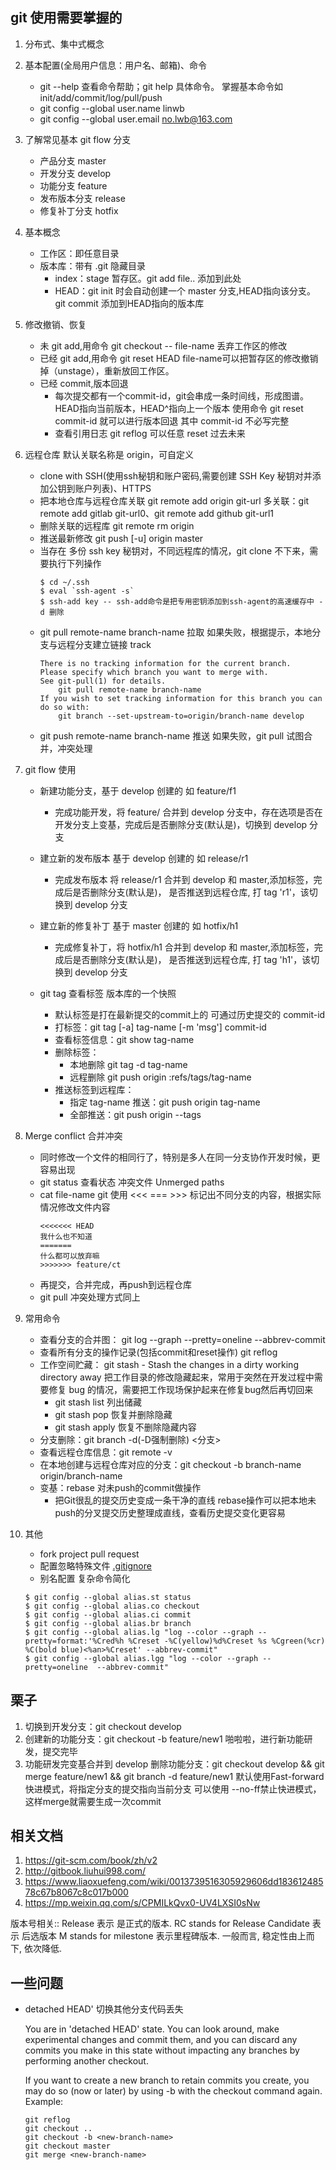 git 使用需要掌握的
---

1. 分布式、集中式概念

2. 基本配置(全局用户信息：用户名、邮箱)、命令
	- git --help 查看命令帮助；git help 具体命令。 掌握基本命令如 init/add/commit/log/pull/push
	- git config --global user.name linwb
	- git config --global user.email no.lwb@163.com

3. 了解常见基本 git flow 分支
	- 产品分支 master
	- 开发分支 develop
	- 功能分支 feature
	- 发布版本分支 release
	- 修复补丁分支 hotfix

5. 基本概念
	- 工作区：即任意目录
	- 版本库：带有 .git 隐藏目录
		- index：stage 暂存区。git add file.. 添加到此处
		- HEAD：git init 时会自动创建一个 master 分支,HEAD指向该分支。git commit 添加到HEAD指向的版本库

4. 修改撤销、恢复
	- 未 git add,用命令 git checkout -- file-name 丢弃工作区的修改
	- 已经 git add,用命令 git reset HEAD file-name可以把暂存区的修改撤销掉（unstage），重新放回工作区。
	- 已经 commit,版本回退
		- 每次提交都有一个commit-id，git会串成一条时间线，形成图谱。HEAD指向当前版本，HEAD^指向上一个版本
		 使用命令 git reset commit-id 就可以进行版本回退 其中 commit-id 不必写完整
		- 查看引用日志 git reflog 可以任意 reset 过去未来

6. 远程仓库 默认关联名称是 origin，可自定义 
	- clone with SSH(使用ssh秘钥和账户密码,需要创建 SSH Key 秘钥对并添加公钥到账户列表)、HTTPS
	- 把本地仓库与远程仓库关联 git remote add origin git-url 多关联：git remote add gitlab git-url0、git remote add github git-url1
	- 删除关联的远程库 git remote rm origin
	- 推送最新修改 git push [-u] origin master
	- 当存在 多份 ssh key 秘钥对，不同远程库的情况，git clone 不下来，需要执行下列操作
        ```shell
        $ cd ~/.ssh
        $ eval `ssh-agent -s`
        $ ssh-add key -- ssh-add命令是把专用密钥添加到ssh-agent的高速缓存中 -d 删除
        ```
	- git pull remote-name branch-name 拉取 如果失败，根据提示，本地分支与远程分支建立链接 track
        ```
        There is no tracking information for the current branch.
        Please specify which branch you want to merge with.
        See git-pull(1) for details.
            git pull remote-name branch-name
        If you wish to set tracking information for this branch you can do so with:
            git branch --set-upstream-to=origin/branch-name develop
        ```
	- git push remote-name branch-name 推送 如果失败，git pull 试图合并，冲突处理

7. git flow 使用

	- 新建功能分支，基于 develop 创建的 如 feature/f1
		- 完成功能开发，将 feature/ 合并到 develop 分支中，存在选项是否在开发分支上变基，完成后是否删除分支(默认是)，切换到 develop 分支
		
	- 建立新的发布版本 基于 develop 创建的 如 release/r1 
		- 完成发布版本 将 release/r1 合并到 develop 和 master,添加标签，完成后是否删除分支(默认是)，
		是否推送到远程仓库, 打 tag 'r1'，该切换到 develop 分支
	- 建立新的修复补丁 基于 master 创建的 如 hotfix/h1
		- 完成修复补丁，将 hotfix/h1 合并到 develop 和 master,添加标签，完成后是否删除分支(默认是)，
		是否推送到远程仓库, 打 tag 'h1'，该切换到 develop 分支
	- git tag 查看标签 版本库的一个快照
		- 默认标签是打在最新提交的commit上的 可通过历史提交的 commit-id 
		- 打标签：git tag [-a] tag-name [-m 'msg'] commit-id
		- 查看标签信息：git show tag-name
		- 删除标签：
			- 本地删除 git tag -d tag-name 
			- 远程删除 git push origin :refs/tags/tag-name
		- 推送标签到远程库：
			- 指定 tag-name 推送：git push origin tag-name
			- 全部推送：git push origin --tags

8. Merge conflict 合并冲突
    - 同时修改一个文件的相同行了，特别是多人在同一分支协作开发时候，更容易出现
	- git status 查看状态 冲突文件 Unmerged paths
	- cat file-name git 使用 <<< === >>> 标记出不同分支的内容，根据实际情况修改文件内容
		```
		<<<<<<< HEAD
		我什么也不知道
		=======
		什么都可以放弃嘛
		>>>>>>> feature/ct
		```
	- 再提交，合并完成，再push到远程仓库
	- git pull 冲突处理方式同上

9. 常用命令
	- 查看分支的合并图： git log --graph --pretty=oneline --abbrev-commit
	- 查看所有分支的操作记录(包括commit和reset操作) git reflog
	- 工作空间贮藏： git stash - Stash the changes in a dirty working directory away 把工作目录的修改隐藏起来，常用于突然在开发过程中需要修复 bug 的情况，需要把工作现场保护起来在修复bug然后再切回来
		- git stash list 列出储藏
		- git stash pop 恢复并删除隐藏
		- git stash apply 恢复不删除隐藏内容
	- 分支删除：git branch -d(-D强制删除) <分支>
	- 查看远程仓库信息：git remote -v
	- 在本地创建与远程仓库对应的分支：git checkout -b branch-name origin/branch-name
	- 变基：rebase 对未push的commit做操作
		- 把Git很乱的提交历史变成一条干净的直线 rebase操作可以把本地未push的分叉提交历史整理成直线，查看历史提交变化更容易

10. 其他
	- fork project pull request
	- 配置忽略特殊文件 [.gitignore](https://github.com/github/gitignore)
	- 别名配置 复杂命令简化
	```
	$ git config --global alias.st status
	$ git config --global alias.co checkout
	$ git config --global alias.ci commit
	$ git config --global alias.br branch
	$ git config --global alias.lg "log --color --graph --pretty=format:'%Cred%h %Creset -%C(yellow)%d%Creset %s %Cgreen(%cr) %C(bold blue)<%an>%Creset' --abbrev-commit"
	$ git config --global alias.lgg "log --color --graph --pretty=oneline  --abbrev-commit"
	```


栗子
---
1. 切换到开发分支：git checkout develop
2. 创建新的功能分支：git checkout -b feature/new1 啪啦啦，进行新功能研发，提交完毕
3. 功能研发完变基合并到 develop 删除功能分支：git checkout develop && git merge feature/new1 && git branch -d feature/new1
默认使用Fast-forward快进模式，将指定分支的提交指向当前分支 可以使用 --no-ff禁止快进模式，这样merge就需要生成一次commit


相关文档
---
1. https://git-scm.com/book/zh/v2
2. http://gitbook.liuhui998.com/
3. https://www.liaoxuefeng.com/wiki/0013739516305929606dd18361248578c67b8067c8c017b000
4. https://mp.weixin.qq.com/s/CPMILkQvx0-UV4LXSI0sNw


版本号相关::
Release 表示 是正式的版本.
RC stands for Release Candidate 表示 后选版本
M stands for milestone 表示里程碑版本.
一般而言, 稳定性由上而下, 依次降低.


一些问题
---
- detached HEAD' 切换其他分支代码丢失
    
    You are in 'detached HEAD' state. You can look around, make experimental
    changes and commit them, and you can discard any commits you make in this
    state without impacting any branches by performing another checkout.
    
    If you want to create a new branch to retain commits you create, you may
    do so (now or later) by using -b with the checkout command again. Example:
    
      
      git reflog
      git checkout ..
      git checkout -b <new-branch-name>
      git checkout master
      git merge <new-branch-name>
